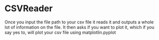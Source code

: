 # CSVReader
Once you input the file path to your csv file it reads it and outputs a whole lot of information on the file. It then asks if you want to plot it, which if you say yes to, will plot your csv file using matplotlin.pyplot
